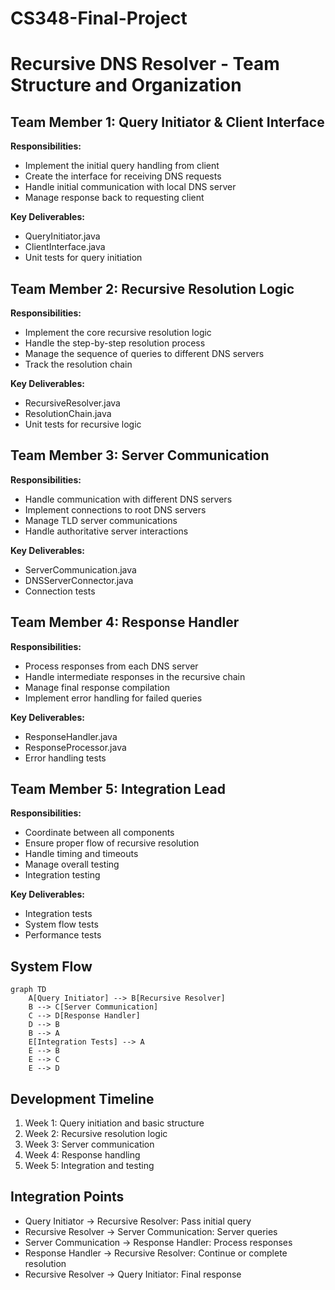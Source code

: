 # CS348-Final-Project

# Recursive DNS Resolver - Team Structure and Organization

## Team Member 1: Query Initiator & Client Interface
**Responsibilities:**
- Implement the initial query handling from client
- Create the interface for receiving DNS requests
- Handle initial communication with local DNS server
- Manage response back to requesting client

**Key Deliverables:**
- QueryInitiator.java
- ClientInterface.java
- Unit tests for query initiation

## Team Member 2: Recursive Resolution Logic
**Responsibilities:**
- Implement the core recursive resolution logic
- Handle the step-by-step resolution process
- Manage the sequence of queries to different DNS servers
- Track the resolution chain

**Key Deliverables:**
- RecursiveResolver.java
- ResolutionChain.java
- Unit tests for recursive logic

## Team Member 3: Server Communication
**Responsibilities:**
- Handle communication with different DNS servers
- Implement connections to root DNS servers
- Manage TLD server communications
- Handle authoritative server interactions

**Key Deliverables:**
- ServerCommunication.java
- DNSServerConnector.java
- Connection tests

## Team Member 4: Response Handler
**Responsibilities:**
- Process responses from each DNS server
- Handle intermediate responses in the recursive chain
- Manage final response compilation
- Implement error handling for failed queries

**Key Deliverables:**
- ResponseHandler.java
- ResponseProcessor.java
- Error handling tests

## Team Member 5: Integration Lead
**Responsibilities:**
- Coordinate between all components
- Ensure proper flow of recursive resolution
- Handle timing and timeouts
- Manage overall testing
- Integration testing

**Key Deliverables:**
- Integration tests
- System flow tests
- Performance tests

## System Flow
```mermaid
graph TD
    A[Query Initiator] --> B[Recursive Resolver]
    B --> C[Server Communication]
    C --> D[Response Handler]
    D --> B
    B --> A
    E[Integration Tests] --> A
    E --> B
    E --> C
    E --> D
```

## Development Timeline
1. Week 1: Query initiation and basic structure
2. Week 2: Recursive resolution logic
3. Week 3: Server communication
4. Week 4: Response handling
5. Week 5: Integration and testing

## Integration Points
- Query Initiator → Recursive Resolver: Pass initial query
- Recursive Resolver → Server Communication: Server queries
- Server Communication → Response Handler: Process responses
- Response Handler → Recursive Resolver: Continue or complete resolution
- Recursive Resolver → Query Initiator: Final response
